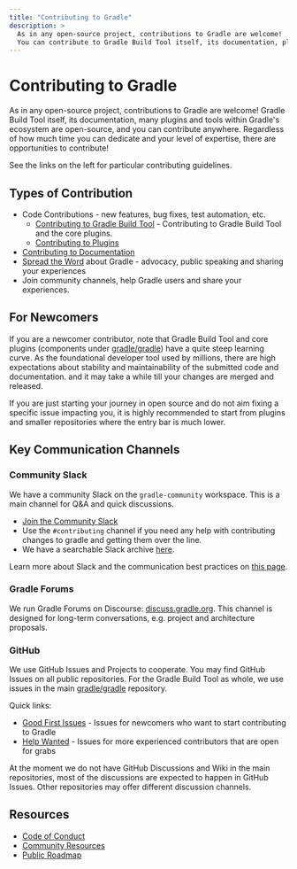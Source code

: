 ```yaml
---
title: "Contributing to Gradle"
description: >
  As in any open-source project, contributions to Gradle are welcome!
  You can contribute to Gradle Build Tool itself, its documentation, plugins and tools within Gradle's ecosystem.
---
```


# Contributing to Gradle

As in any open-source project, contributions to Gradle are welcome!
Gradle Build Tool itself, its documentation, many plugins and tools within Gradle's ecosystem are open-source,
and you can contribute anywhere.
Regardless of how much time you can dedicate and your level of expertise,
there are opportunities to contribute!

See the links on the left for particular contributing guidelines.

## Types of Contribution

* Code Contributions - new features, bug fixes, test automation, etc.
  * [Contributing to Gradle Build Tool](../gradle/CONTRIBUTING.md) - Contributing to Gradle Build Tool and the core plugins.
  * [Contributing to Plugins](./plugins.md)
* [Contributing to Documentation](./documentation/README.md)
* [Spread the Word](./spread-the-word.md) about Gradle - advocacy, public speaking and sharing your experiences
* Join community channels, help Gradle users and share your experiences.

## For Newcomers

If you are a newcomer contributor,
note that Gradle Build Tool and core plugins (components under [gradle/gradle](https://github.com/gradle/gradle)) have a quite steep learning curve.
As the foundational developer tool used by millions,
there are high expectations about stability and maintainability of the submitted code and documentation.
and it may take a while till your changes are merged and released.

If you are just starting your journey in open source and
do not aim fixing a specific issue impacting you,
it is highly recommended to start from plugins and smaller repositories
where the entry bar is much lower.

## Key Communication Channels

### Community Slack

We have a community Slack on the `gradle-community` workspace.
This is a main channel for Q&A and quick discussions.

- [Join the Community Slack](./community-slack.md)
- Use the `#contributing` channel if you need any help with contributing
  changes to gradle and getting them over the line.
- We have a searchable Slack archive [here](https://www.linen.dev/s/gradle-community).

Learn more about Slack and the communication best practices on [this page](./community-slack.md).

### Gradle Forums

We run Gradle Forums on Discourse: [discuss.gradle.org](https://discuss.gradle.org).
This channel is designed for long-term conversations, e.g.
project and architecture proposals.

### GitHub

We use GitHub Issues and Projects to cooperate.
You may find GitHub Issues on all public repositories.
For the Gradle Build Tool as whole,
we use issues in the main [gradle/gradle](https://github.com/gradle/gradle/issues) repository.

Quick links:

- [Good First Issues](https://github.com/search?q=org%3Agradle+is%3Aissue+label%3A%22good+first+issue%22+is%3Aopen&type=issues) -
  Issues for newcomers who want to start contributing to Gradle
- [Help Wanted](https://github.com/search?q=org%3Agradle+is%3Aissue+label%3A%22help+wanted%22+is%3Aopen&type=issues) -
  Issues for more experienced contributors that are open for grabs

At the moment we do not have GitHub Discussions and Wiki in the main repositories,
most of the discussions are expected to happen in GitHub Issues.
Other repositories may offer different discussion channels.

## Resources

- [Code of Conduct](https://gradle.org/conduct/)
- [Community Resources](https://gradle.org/resources/)
- [Public Roadmap](https://github.com/orgs/gradle/projects/31)
